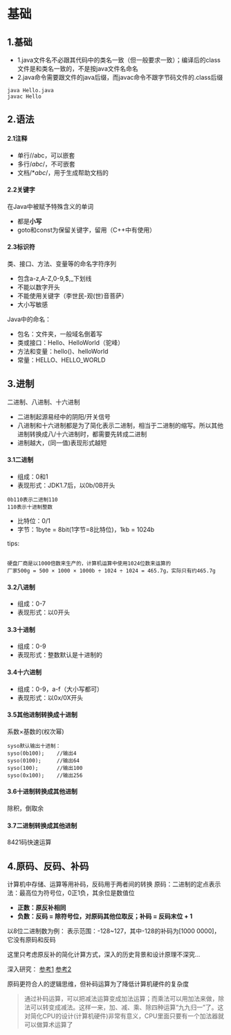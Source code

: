 # 基础

## 1.基础
- 1.java文件名不必跟其代码中的类名一致（但一般要求一致）；编译后的class文件是和类名一致的，不是按java文件名命名
- 2.java命令需要跟文件的java后缀，而javac命令不跟字节码文件的.class后缀
```
java Hello.java
javac Hello
```

## 2.语法

#### 2.1注释
- 单行//abc，可以嵌套
- 多行/*abc*/，不可嵌套
- 文档/**abc*/，用于生成帮助文档的

#### 2.2关键字
在Java中被赋予特殊含义的单词

- 都是**小写**
- goto和const为保留关键字，留用（C++中有使用）

#### 2.3标识符
类、接口、方法、变量等的命名字符序列

- 包含a-z,A-Z,0-9,$,_下划线
- 不能以数字开头
- 不能使用关键字（李世民-观(世)音菩萨）
- 大小写敏感

Java中的命名：

- 包名：文件夹，一般域名倒着写
- 类或接口：Hello、HelloWorld（驼峰）
- 方法和变量：hello()、helloWorld
- 常量：HELLO、HELLO_WORLD


## 3.进制
二进制、八进制、十六进制

- 二进制起源易经中的阴阳/开关信号
- 八进制和十六进制都是为了简化表示二进制，相当于二进制的缩写。所以其他进制转换成八/十六进制时，都需要先转成二进制
- 进制越大，(同一值)表现形式越短

#### 3.1二进制
- 组成：0和1
- 表现形式：JDK1.7后，以0b/0B开头
```
0b110表示二进制110
110表示十进制整数
```
- 比特位：0/1
- 字节：1byte = 8bit(1字节=8比特位)，1kb = 1024b

tips:
```

硬盘厂商是以1000倍数来生产的，计算机运算中使用1024位数来运算的
厂家500g = 500 × 1000 × 1000b ÷ 1024 ÷ 1024 = 465.7g，实际只有约465.7g
```

#### 3.2八进制
- 组成：0-7
- 表现形式：以0开头

#### 3.3十进制
- 组成：0-9
- 表现形式：整数默认是十进制的

#### 3.4十六进制
- 组成：0-9，a-f（大小写都可）
- 表现形式：以0x/0X开头

#### 3.5其他进制转换成十进制
系数×基数的(权次幂)
```
syso默认输出十进制：
syso(0b100);    //输出4
syso(0100);     //输出64
syso(100);      //输出100
syso(0x100);    //输出256
```

#### 3.6十进制转换成其他进制
除积，倒取余

#### 3.7二进制转换成其他进制
8421码快速运算


## 4.原码、反码、补码
计算机中存储、运算等用补码，反码用于两者间的转换
原码：二进制的定点表示法：最高位为符号位，0正1负，其余位是数值位

- **正数：原反补相同**
- **负数：反码 = 除符号位，对原码其他位取反；补码 = 反码末位 + 1**

以8位二进制数为例：
表示范围：-128~127，其中-128的补码为[1000 0000]，它没有原码和反码

这里只考虑原反补的简化计算方式，深入的历史背景和设计原理不深究...

深入研究：
[参考1](https://www.cnblogs.com/zhangziqiu/archive/2011/03/30/ComputerCode.html)
[参考2](https://www.zhihu.com/question/20458542)

原码更符合人的逻辑思维，但补码运算为了降低计算机硬件的复杂度
>通过补码运算，可以把减法运算变成加法运算；而乘法可以用加法来做，除法可以转变成减法。这样一来，加、减、乘、除四种运算“九九归一”了。这对简化CPU的设计(计算机硬件)非常有意义，CPU里面只要有一个加法器就可以做算术运算了

